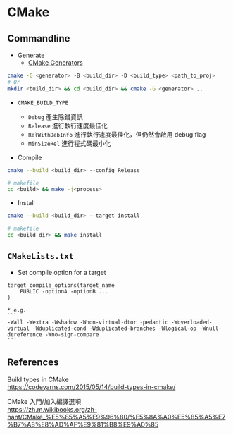 # CMake

## Commandline

* Generate
	* [CMake Generators](https://cmake.org/cmake/help/v3.0/manual/cmake-generators.7.html)

```bash
cmake -G <generator> -B <build_dir> -D <build_type> <path_to_proj>
# Or
mkdir <build_dir> && cd <build_dir> && cmake -G <generator> ..
```

* `CMAKE_BUILD_TYPE`
	* `Debug` 產生除錯資訊
	* `Release` 進行執行速度最佳化
	* `RelWithDebInfo` 進行執行速度最佳化，但仍然會啟用 debug flag
	* `MinSizeRel`  進行程式碼最小化

* Compile

```bash
cmake --build <build_dir> --config Release

# makefile
cd <build> && make -j<process>
```


* Install

```bash
cmake --build <build_dir> --target install

# makefile
cd <build_dir> && make install
```

## `CMakeLists.txt`

* Set compile option for a target
```
target_compile_options(target_name
    PUBLIC -optionA -optionB ...
)
```
	* e.g.
	```
	-Wall -Wextra -Wshadow -Wnon-virtual-dtor -pedantic -Woverloaded-virtual -Wduplicated-cond -Wduplicated-branches -Wlogical-op -Wnull-dereference -Wno-sign-compare
	```

## References

Build types in CMake<br>
<https://codeyarns.com/2015/05/14/build-types-in-cmake/>

CMake 入門/加入編譯選項<br>
<https://zh.m.wikibooks.org/zh-hant/CMake_%E5%85%A5%E9%96%80/%E5%8A%A0%E5%85%A5%E7%B7%A8%E8%AD%AF%E9%81%B8%E9%A0%85>